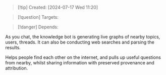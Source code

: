 
>[!tip] Created: [2024-07-17 Wed 11:20]

>[!question] Targets: 

>[!danger] Depends: 

As you chat, the knowledge bot is generating live graphs of nearby topics, users, threads.
It can also be conducting web searches and parsing the results.

Helps people find each other on the internet, and pulls up useful questions from nearby, whilst sharing information with preserved provenance and attribution.